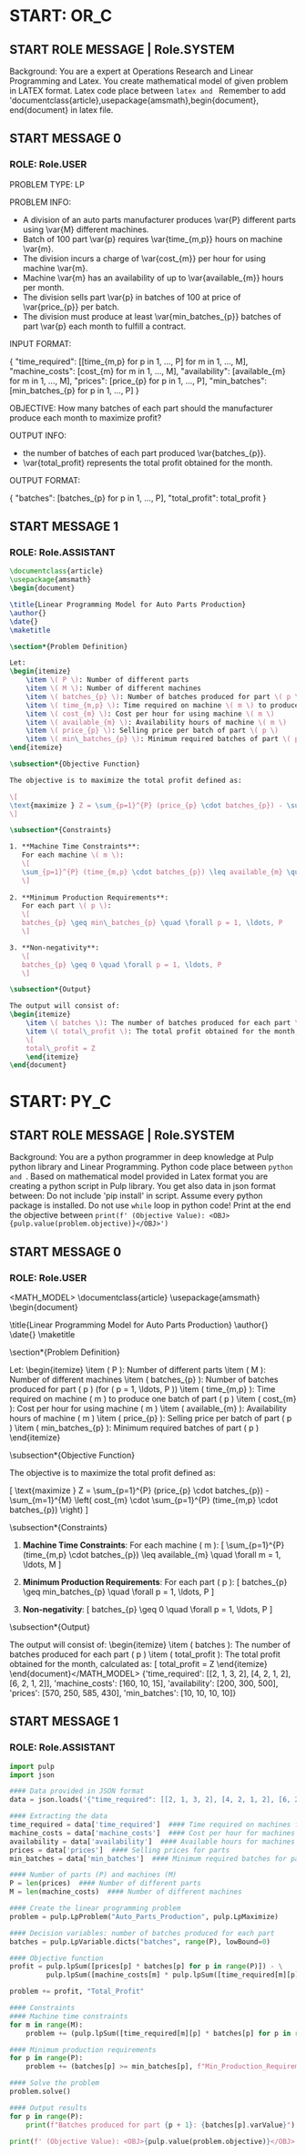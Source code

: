 # START: OR_C 
## START ROLE MESSAGE | Role.SYSTEM 
Background: You are a expert at Operations Research and Linear Programming and Latex. You create mathematical model of given problem in LATEX format. Latex code place between ```latex and ``` Remember to add 'documentclass{article},usepackage{amsmath},begin{document}, end{document} in latex file. 
## START MESSAGE 0 
### ROLE: Role.USER
<DESCRIPTION>
PROBLEM TYPE: LP

PROBLEM INFO:

- A division of an auto parts manufacturer produces \var{P} different parts using \var{M} different machines.
- Batch of 100 part \var{p} requires \var{time_{m,p}} hours on machine \var{m}.
- The division incurs a charge of \var{cost_{m}} per hour for using machine \var{m}.
- Machine \var{m} has an availability of up to \var{available_{m}} hours per month.
- The division sells part \var{p} in batches of 100 at price of \var{price_{p}} per batch.
- The division must produce at least \var{min_batches_{p}} batches of part \var{p} each month to fulfill a contract.

INPUT FORMAT: 

{
    "time_required": [[time_{m,p} for p in 1, ..., P] for m in 1, ..., M],
    "machine_costs": [cost_{m} for m in 1, ..., M],
    "availability": [available_{m} for m in 1, ..., M],
    "prices": [price_{p} for p in 1, ..., P],
    "min_batches": [min_batches_{p} for p in 1, ..., P]
}

OBJECTIVE: How many batches of each part should the manufacturer produce each month to maximize profit?

OUTPUT INFO:

- the number of batches of each part produced \var{batches_{p}}.
- \var{total_profit} represents the total profit obtained for the month.

OUTPUT FORMAT:

{
    "batches": [batches_{p} for p in 1, ..., P],
    "total_profit": total_profit
}
</DESCRIPTION>


## START MESSAGE 1 
### ROLE: Role.ASSISTANT
```latex
\documentclass{article}
\usepackage{amsmath}
\begin{document}

\title{Linear Programming Model for Auto Parts Production}
\author{}
\date{}
\maketitle

\section*{Problem Definition}

Let:
\begin{itemize}
    \item \( P \): Number of different parts
    \item \( M \): Number of different machines
    \item \( batches_{p} \): Number of batches produced for part \( p \) (for \( p = 1, \ldots, P \))
    \item \( time_{m,p} \): Time required on machine \( m \) to produce one batch of part \( p \)
    \item \( cost_{m} \): Cost per hour for using machine \( m \)
    \item \( available_{m} \): Availability hours of machine \( m \)
    \item \( price_{p} \): Selling price per batch of part \( p \)
    \item \( min\_batches_{p} \): Minimum required batches of part \( p \)
\end{itemize}

\subsection*{Objective Function}

The objective is to maximize the total profit defined as:

\[
\text{maximize } Z = \sum_{p=1}^{P} (price_{p} \cdot batches_{p}) - \sum_{m=1}^{M} \left( cost_{m} \cdot \sum_{p=1}^{P} (time_{m,p} \cdot batches_{p}) \right)
\]

\subsection*{Constraints}

1. **Machine Time Constraints**:
   For each machine \( m \):
   \[
   \sum_{p=1}^{P} (time_{m,p} \cdot batches_{p}) \leq available_{m} \quad \forall m = 1, \ldots, M
   \]
   
2. **Minimum Production Requirements**:
   For each part \( p \):
   \[
   batches_{p} \geq min\_batches_{p} \quad \forall p = 1, \ldots, P
   \]

3. **Non-negativity**:
   \[
   batches_{p} \geq 0 \quad \forall p = 1, \ldots, P
   \]

\subsection*{Output}

The output will consist of:
\begin{itemize}
    \item \( batches \): The number of batches produced for each part \( p \) 
    \item \( total\_profit \): The total profit obtained for the month, calculated as:
    \[
    total\_profit = Z
    \end{itemize}
\end{document}
```

# START: PY_C 
## START ROLE MESSAGE | Role.SYSTEM 
Background: You are a python programmer in deep knowledge at Pulp python library and Linear Programming. Python code place between ```python and ```. Based on mathematical model provided in Latex format you are creating a python script in Pulp library. You get also data in json format between: <DATA></DATA> Do not include 'pip install' in script. Assume every python package is installed. Do not use `while` loop in python code! Print at the end the objective between <OBJ></OBJ> `print(f' (Objective Value): <OBJ>{pulp.value(problem.objective)}</OBJ>')` 
## START MESSAGE 0 
### ROLE: Role.USER
<MATH_MODEL>
\documentclass{article}
\usepackage{amsmath}
\begin{document}

\title{Linear Programming Model for Auto Parts Production}
\author{}
\date{}
\maketitle

\section*{Problem Definition}

Let:
\begin{itemize}
    \item \( P \): Number of different parts
    \item \( M \): Number of different machines
    \item \( batches_{p} \): Number of batches produced for part \( p \) (for \( p = 1, \ldots, P \))
    \item \( time_{m,p} \): Time required on machine \( m \) to produce one batch of part \( p \)
    \item \( cost_{m} \): Cost per hour for using machine \( m \)
    \item \( available_{m} \): Availability hours of machine \( m \)
    \item \( price_{p} \): Selling price per batch of part \( p \)
    \item \( min\_batches_{p} \): Minimum required batches of part \( p \)
\end{itemize}

\subsection*{Objective Function}

The objective is to maximize the total profit defined as:

\[
\text{maximize } Z = \sum_{p=1}^{P} (price_{p} \cdot batches_{p}) - \sum_{m=1}^{M} \left( cost_{m} \cdot \sum_{p=1}^{P} (time_{m,p} \cdot batches_{p}) \right)
\]

\subsection*{Constraints}

1. **Machine Time Constraints**:
   For each machine \( m \):
   \[
   \sum_{p=1}^{P} (time_{m,p} \cdot batches_{p}) \leq available_{m} \quad \forall m = 1, \ldots, M
   \]
   
2. **Minimum Production Requirements**:
   For each part \( p \):
   \[
   batches_{p} \geq min\_batches_{p} \quad \forall p = 1, \ldots, P
   \]

3. **Non-negativity**:
   \[
   batches_{p} \geq 0 \quad \forall p = 1, \ldots, P
   \]

\subsection*{Output}

The output will consist of:
\begin{itemize}
    \item \( batches \): The number of batches produced for each part \( p \) 
    \item \( total\_profit \): The total profit obtained for the month, calculated as:
    \[
    total\_profit = Z
    \end{itemize}
\end{document}</MATH_MODEL>
<DATA>
{'time_required': [[2, 1, 3, 2], [4, 2, 1, 2], [6, 2, 1, 2]], 'machine_costs': [160, 10, 15], 'availability': [200, 300, 500], 'prices': [570, 250, 585, 430], 'min_batches': [10, 10, 10, 10]}</DATA>


## START MESSAGE 1 
### ROLE: Role.ASSISTANT
```python
import pulp
import json

#### Data provided in JSON format
data = json.loads('{"time_required": [[2, 1, 3, 2], [4, 2, 1, 2], [6, 2, 1, 2]], "machine_costs": [160, 10, 15], "availability": [200, 300, 500], "prices": [570, 250, 585, 430], "min_batches": [10, 10, 10, 10]}')

#### Extracting the data
time_required = data['time_required']  #### Time required on machines for each part
machine_costs = data['machine_costs']  #### Cost per hour for machines
availability = data['availability']  #### Available hours for machines
prices = data['prices']  #### Selling prices for parts
min_batches = data['min_batches']  #### Minimum required batches for parts

#### Number of parts (P) and machines (M)
P = len(prices)  #### Number of different parts
M = len(machine_costs)  #### Number of different machines

#### Create the linear programming problem
problem = pulp.LpProblem("Auto_Parts_Production", pulp.LpMaximize)

#### Decision variables: number of batches produced for each part
batches = pulp.LpVariable.dicts("batches", range(P), lowBound=0)

#### Objective function
profit = pulp.lpSum([prices[p] * batches[p] for p in range(P)]) - \
         pulp.lpSum([machine_costs[m] * pulp.lpSum([time_required[m][p] * batches[p] for p in range(P)]) for m in range(M)])

problem += profit, "Total_Profit"

#### Constraints
#### Machine time constraints
for m in range(M):
    problem += (pulp.lpSum([time_required[m][p] * batches[p] for p in range(P)]) <= availability[m], f"Machine_Time_Constraint_{m}")

#### Minimum production requirements
for p in range(P):
    problem += (batches[p] >= min_batches[p], f"Min_Production_Requirement_{p}")

#### Solve the problem
problem.solve()

#### Output results
for p in range(P):
    print(f"Batches produced for part {p + 1}: {batches[p].varValue}")

print(f' (Objective Value): <OBJ>{pulp.value(problem.objective)}</OBJ>')
```

